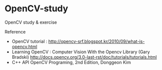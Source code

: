 # OpenCV-study
OpenCV study &amp; exercise

Reference
- OpenCV tutorial : http://opencv-srf.blogspot.kr/2010/09/what-is-opencv.html
- Learning OpenCV : Computer Vision With the Opencv Library (Gary Bradski)
http://docs.opencv.org/3.0-last-rst/doc/tutorials/tutorials.html
- C++ API OpenCV Programing, 2nd Edition, Donggeon Kim
